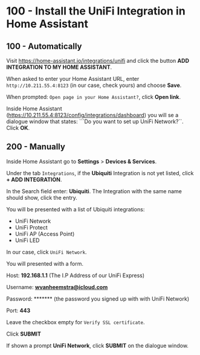 # 100 - Install the UniFi Integration in Home Assistant

## 100 - Automatically

Visit https://home-assistant.io/integrations/unifi and click the button **ADD INTEGRATION TO MY HOME ASSISTANT**.

When asked to enter your Home Assistant URL, enter ```http://10.211.55.4:8123``` (in our case, check yours) and choose **Save**.

When prompted: ```Open page in your Home Assistant?```, click **Open link**.

Inside Home Assistant (https://10.211.55.4:8123/config/integrations/dashboard) you will se a dialogue window that states: ```Do you want to set up UniFi Network?``. Click **OK**.

## 200 - Manually
 
Inside Home Assistant go to **Settings** > **Devices & Services**.

Under the tab ```Integrations```, if the **Ubiquiti** Integration is not yet listed, click **+ ADD INTEGRATION**.

In the Search field enter: **Ubiquiti**. The Integration with the same name should show, click the entry.

You will be presented with a list of Ubiquiti integrations:

- UniFi Network
- UniFi Protect
- UniFi AP (Access Point)
- UniFi LED

In our case, click ```UniFi Network```.

You will presented with a form.

Host: **192.168.1.1** (The I.P Address of our UniFi Express)

Username: **wvanheemstra@icloud.com**

Password: ******* (the password you signed up with with UniFi Network)

Port: **443**

Leave the checkbox empty for ```Verify SSL certificate```.

Click **SUBMIT**

If shown a prompt **UniFi Network**, click **SUBMIT** on the dialogue window.
